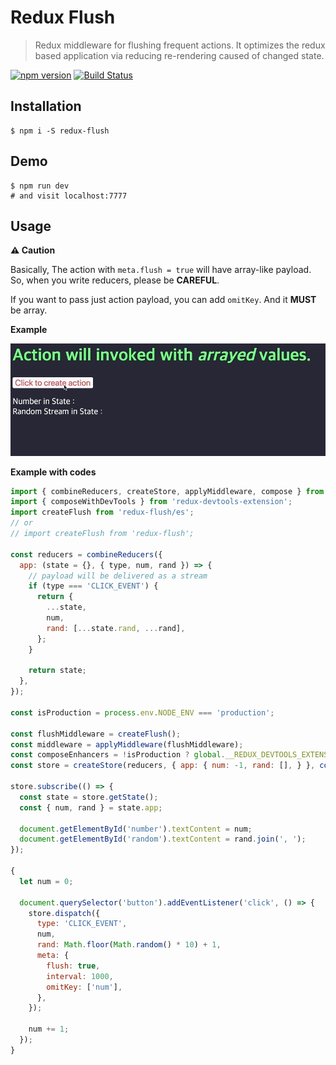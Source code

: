 # Redux Flush
> Redux middleware for flushing frequent actions.
> It optimizes the redux based application via reducing re-rendering caused of changed state.

[![npm version](https://badge.fury.io/js/redux-flush.svg)](https://badge.fury.io/js/redux-flush)
[![Build Status](https://travis-ci.org/wonism/redux-flush.svg)](https://travis-ci.org/wonism/redux-flush)

## Installation
```
$ npm i -S redux-flush
```

## Demo
```
$ npm run dev
# and visit localhost:7777
```

## Usage
__⚠ Caution__

Basically, The action with `meta.flush = true` will have array-like payload.
So, when you write reducers, please be **CAREFUL**.

If you want to pass just action payload, you can add `omitKey`. And it **MUST** be array.

__Example__

![Example Image](https://raw.githubusercontent.com/wonism/redux-flush/master/demo/redux-flush.gif)

__Example with codes__

```js
import { combineReducers, createStore, applyMiddleware, compose } from 'redux';
import { composeWithDevTools } from 'redux-devtools-extension';
import createFlush from 'redux-flush/es';
// or
// import createFlush from 'redux-flush';

const reducers = combineReducers({
  app: (state = {}, { type, num, rand }) => {
    // payload will be delivered as a stream
    if (type === 'CLICK_EVENT') {
      return {
        ...state,
        num,
        rand: [...state.rand, ...rand],
      };
    }

    return state;
  },
});

const isProduction = process.env.NODE_ENV === 'production';

const flushMiddleware = createFlush();
const middleware = applyMiddleware(flushMiddleware);
const composeEnhancers = !isProduction ? global.__REDUX_DEVTOOLS_EXTENSION_COMPOSE__ || composeWithDevTools : compose;
const store = createStore(reducers, { app: { num: -1, rand: [], } }, composeEnhancers(middleware));

store.subscribe(() => {
  const state = store.getState();
  const { num, rand } = state.app;

  document.getElementById('number').textContent = num;
  document.getElementById('random').textContent = rand.join(', ');
});

{
  let num = 0;

  document.querySelector('button').addEventListener('click', () => {
    store.dispatch({
      type: 'CLICK_EVENT',
      num,
      rand: Math.floor(Math.random() * 10) + 1,
      meta: {
        flush: true,
        interval: 1000,
        omitKey: ['num'],
      },
    });

    num += 1;
  });
}
```
